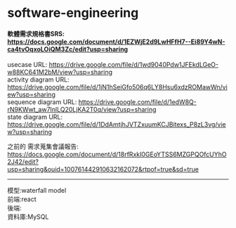 # software-engineering

#### 軟體需求規格書SRS: https://docs.google.com/document/d/1EZWjE2d9LwHFfH7--Ei89Y4wN-ca4tvOqxoLOiQM3Zc/edit?usp=sharing

usecase URL: https://drive.google.com/file/d/1wd9040Pdw1JFEkdLGeO-w88KC641M2bM/view?usp=sharing  
activity diagram URL: https://drive.google.com/file/d/1jN1hSeiGfo506q6LY8Hsu6xdzROMawWn/view?usp=sharing  
sequence diagram URL: https://drive.google.com/file/d/1edW8Q-rN9KWwt_aw7InlLQ20LjKA2T0q/view?usp=sharing  
state diagram URL: https://drive.google.com/file/d/1DdAmtjhJVTZxuumKCJBitexs_P8zL3vg/view?usp=sharing

之前的 需求蒐集會議報告: https://docs.google.com/document/d/18rfRxkI0GEoYTSS6MZGPQOfcUYhO2J42/edit?usp=sharing&ouid=100761442910632162072&rtpof=true&sd=true
****
模型:waterfall model  
前端:react  
後端:  
資料庫:MySQL  

